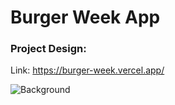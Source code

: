 #  Burger Week App
### Project Design: 

Link: https://burger-week.vercel.app/

![Background](https://user-images.githubusercontent.com/82295321/226078596-b5fb3801-5b00-4d19-bd11-f6fcf121758d.png)
